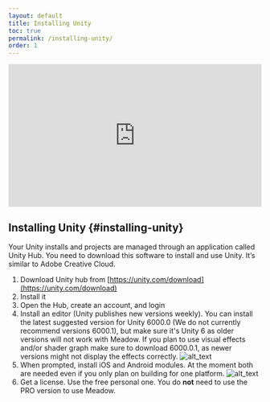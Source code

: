 ```yaml
---
layout: default
title: Installing Unity
toc: true
permalink: /installing-unity/
order: 1
---
```


<div style="padding:56.25% 0 0 0;position:relative;margin-bottom:2em;">
    <iframe 
        src="https://player.vimeo.com/video/1027857357?badge=0&amp;autopause=0&amp;player_id=0&amp;app_id=58479" 
        style="position:absolute;top:0;left:0;width:100%;height:100%;" 
        frameborder="0" 
        allow="autoplay; fullscreen; picture-in-picture; clipboard-write"
        title="Install Unity"
        allowfullscreen>
    </iframe>
</div>
<script src="https://player.vimeo.com/api/player.js"></script>

## Installing Unity {#installing-unity}

Your Unity installs and projects are managed through an application called Unity Hub. You need to download this software to install and use Unity. It’s similar to Adobe Creative Cloud.



1. Download Unity hub from [https://unity.com/download](https://unity.com/download)
2. Install it
3. Open the Hub, create an account, and login
4. Install an editor (Unity publishes new versions weekly). You can install the latest suggested version for Unity 6000.0 (We do not currently recommend versions 6000.1), but make sure it's Unity 6 as older versions will not work with Meadow. If you plan to use visual effects and/or shader graph make sure to download 6000.0.1, as newer versions might not display the effects correctly.
![alt_text](../images/install-unity.webp "install unity")
5. When prompted, install iOS and Android modules. At the moment both are needed even if you only plan on building for one platform.
![alt_text](../images/hubModules.webp "install modules")
6. Get a license. Use the free personal one. You do **not** need to use the PRO version to use Meadow.